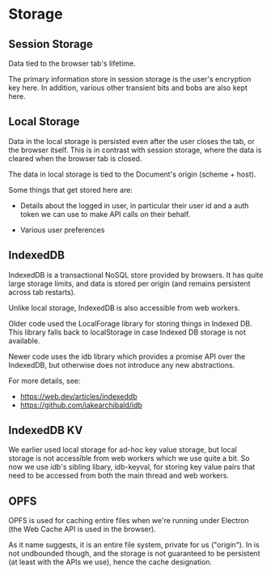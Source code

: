 # Storage

## Session Storage

Data tied to the browser tab's lifetime.

The primary information store in session storage is the user's encryption key
here. In addition, various other transient bits and bobs are also kept here.

## Local Storage

Data in the local storage is persisted even after the user closes the tab, or
the browser itself. This is in contrast with session storage, where the data is
cleared when the browser tab is closed.

The data in local storage is tied to the Document's origin (scheme + host).

Some things that get stored here are:

-   Details about the logged in user, in particular their user id and a auth
    token we can use to make API calls on their behalf.

-   Various user preferences

## IndexedDB

IndexedDB is a transactional NoSQL store provided by browsers. It has quite
large storage limits, and data is stored per origin (and remains persistent
across tab restarts).

Unlike local storage, IndexedDB is also accessible from web workers.

Older code used the LocalForage library for storing things in Indexed DB. This
library falls back to localStorage in case Indexed DB storage is not available.

Newer code uses the idb library which provides a promise API over the IndexedDB,
but otherwise does not introduce any new abstractions.

For more details, see:

-   https://web.dev/articles/indexeddb
-   https://github.com/jakearchibald/idb

## IndexedDB KV

We earlier used local storage for ad-hoc key value storage, but local storage is
not accessible from web workers which we use quite a bit. So now we use _idb_'s
sibling libary, idb-keyval, for storing key value pairs that need to be accessed
from both the main thread and web workers.

## OPFS

OPFS is used for caching entire files when we're running under Electron (the Web
Cache API is used in the browser).

As it name suggests, it is an entire file system, private for us ("origin"). In
is not undbounded though, and the storage is not guaranteed to be persistent (at
least with the APIs we use), hence the cache designation.
